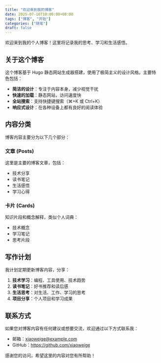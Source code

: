```yaml
---
title: "欢迎来到我的博客"
date: 2025-07-16T10:00:00+08:00
tags: ["博客", "开始"]
categories: ["随笔"]
draft: false
---
```


欢迎来到我的个人博客！这里将记录我的思考、学习和生活感悟。

## 关于这个博客

这个博客基于 Hugo 静态网站生成器搭建，使用了极简主义的设计风格。主要特色包括：

- **简洁的设计**：专注于内容本身，减少视觉干扰
- **快速的加载**：静态网站，访问速度快
- **全站搜索**：支持快捷键搜索（⌘+K 或 Ctrl+K）
- **响应式设计**：在各种设备上都有良好的阅读体验

## 内容分类

博客内容主要分为以下几个部分：

### 文章 (Posts)
这里是主要的博客文章，包括：
- 技术分享
- 读书笔记
- 生活感悟
- 学习心得

### 卡片 (Cards)
知识片段和概念解释，类似个人词典：
- 技术概念
- 学习笔记
- 思考片段

## 写作计划

我计划定期更新博客内容，分享：

1. **技术学习**：编程、工具使用、技术趋势
2. **读书笔记**：好书推荐和读后感
3. **生活思考**：对生活、工作、学习的思考
4. **项目分享**：个人项目和学习成果

## 联系方式

如果您对博客内容有任何建议或想要交流，欢迎通过以下方式联系我：

- 邮箱：xiaoweige@example.com
- GitHub：https://github.com/xiaoweige

感谢您的访问，希望这里的内容对您有所帮助！
